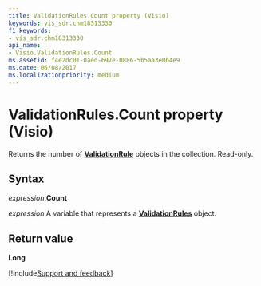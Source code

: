 ```yaml
---
title: ValidationRules.Count property (Visio)
keywords: vis_sdr.chm18313330
f1_keywords:
- vis_sdr.chm18313330
api_name:
- Visio.ValidationRules.Count
ms.assetid: f4e2dc01-0aed-697e-0886-5b5aa3e0b4e9
ms.date: 06/08/2017
ms.localizationpriority: medium
---
```



# ValidationRules.Count property (Visio)

Returns the number of **[ValidationRule](Visio.ValidationRule.md)** objects in the collection. Read-only.


## Syntax

_expression_.**Count**

_expression_ A variable that represents a **[ValidationRules](Visio.ValidationRules.md)** object.


## Return value

 **Long**

[!include[Support and feedback](~/includes/feedback-boilerplate.md)]